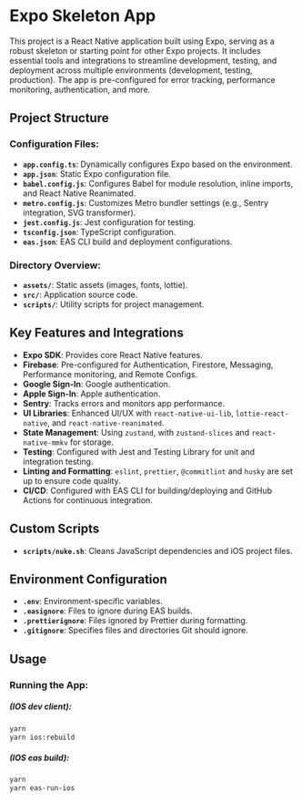 # Expo Skeleton App

This project is a React Native application built using Expo, serving as a robust skeleton or starting point for other Expo projects. It includes essential tools and integrations to streamline development, testing, and deployment across multiple environments (development, testing, production). The app is pre-configured for error tracking, performance monitoring, authentication, and more.

## Project Structure

### Configuration Files:

- **`app.config.ts`**: Dynamically configures Expo based on the environment.
- **`app.json`**: Static Expo configuration file.
- **`babel.config.js`**: Configures Babel for module resolution, inline imports, and React Native Reanimated.
- **`metro.config.js`**: Customizes Metro bundler settings (e.g., Sentry integration, SVG transformer).
- **`jest.config.js`**: Jest configuration for testing.
- **`tsconfig.json`**: TypeScript configuration.
- **`eas.json`**: EAS CLI build and deployment configurations.

### Directory Overview:

- **`assets/`**: Static assets (images, fonts, lottie).
- **`src/`**: Application source code.
- **`scripts/`**: Utility scripts for project management.

## Key Features and Integrations

- **Expo SDK**: Provides core React Native features.
- **Firebase**: Pre-configured for Authentication, Firestore, Messaging, Performance monitoring, and Remote Configs.
- **Google Sign-In**: Google authentication.
- **Apple Sign-In**: Apple authentication.
- **Sentry**: Tracks errors and monitors app performance.
- **UI Libraries**: Enhanced UI/UX with `react-native-ui-lib`, `lottie-react-native`, and `react-native-reanimated`.
- **State Management**: Using `zustand`, with `zustand-slices` and `react-native-mmkv` for storage.
- **Testing**: Configured with Jest and Testing Library for unit and integration testing.
- **Linting and Formatting**: `eslint`, `prettier`, `@commitlint` and `husky` are set up to ensure code quality.
- **CI/CD**: Configured with EAS CLI for building/deploying and GitHub Actions for continuous integration.

## Custom Scripts

- **`scripts/nuke.sh`**: Cleans JavaScript dependencies and iOS project files.

## Environment Configuration

- **`.env`**: Environment-specific variables.
- **`.easignore`**: Files to ignore during EAS builds.
- **`.prettierignore`**: Files ignored by Prettier during formatting.
- **`.gitignore`**: Specifies files and directories Git should ignore.

## Usage

### Running the App:

##### (IOS dev client):

```bash
yarn
yarn ios:rebuild
```

##### (IOS eas build):

```bash
yarn
yarn eas-run-ios
```
